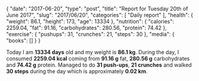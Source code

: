 {
    "date": "2017-06-20",
    "type": "post",
    "title": "Report for Tuesday 20th of June 2017",
    "slug": "2017\/06\/20",
    "categories": [
        "Daily report"
    ],
    "health": {
        "weight": 86.1,
        "height": 173,
        "age": 13334
    },
    "nutrition": {
        "calories": 2259.04,
        "fat": 91.16,
        "carbohydrates": 280.56,
        "protein": 74.42
    },
    "exercise": {
        "pushups": 31,
        "crunches": 21,
        "steps": 30
    },
    "media": {
        "books": []
    }
}

Today I am <strong>13334 days</strong> old and my weight is <strong>86.1 kg</strong>. During the day, I consumed <strong>2259.04 kcal</strong> coming from <strong>91.16 g</strong> fat, <strong>280.56 g</strong> carbohydrates and <strong>74.42 g</strong> protein. Managed to do <strong>31 push-ups</strong>, <strong>21 crunches</strong> and walked <strong>30 steps</strong> during the day which is approximately <strong>0.02 km</strong>.